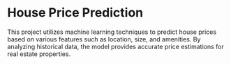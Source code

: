 # House Price Prediction
This project utilizes machine learning techniques to predict house prices based on various features such as location, size, and amenities. By analyzing historical data, the model provides accurate price estimations for real estate properties.
